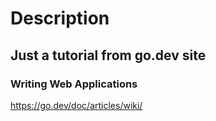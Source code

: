 # Description

## Just a tutorial from go.dev site

### Writing Web Applications
https://go.dev/doc/articles/wiki/


